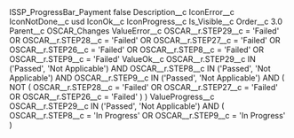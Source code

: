 <?xml version="1.0" encoding="UTF-8"?>
<CustomMetadata xmlns="http://soap.sforce.com/2006/04/metadata" xmlns:xsi="http://www.w3.org/2001/XMLSchema-instance" xmlns:xsd="http://www.w3.org/2001/XMLSchema">
    <label>ISSP_ProgressBar_Payment</label>
    <protected>false</protected>
    <values>
        <field>Description__c</field>
        <value xsi:nil="true"/>
    </values>
    <values>
        <field>IconError__c</field>
        <value xsi:nil="true"/>
    </values>
    <values>
        <field>IconNotDone__c</field>
        <value xsi:type="xsd:string">usd</value>
    </values>
    <values>
        <field>IconOk__c</field>
        <value xsi:nil="true"/>
    </values>
    <values>
        <field>IconProgress__c</field>
        <value xsi:nil="true"/>
    </values>
    <values>
        <field>Is_Visible__c</field>
        <value xsi:nil="true"/>
    </values>
    <values>
        <field>Order__c</field>
        <value xsi:type="xsd:double">3.0</value>
    </values>
    <values>
        <field>Parent__c</field>
        <value xsi:type="xsd:string">OSCAR_Changes</value>
    </values>
    <values>
        <field>ValueError__c</field>
        <value xsi:type="xsd:string">OSCAR__r.STEP29__c = &apos;Failed&apos;
OR
OSCAR__r.STEP28__c = &apos;Failed&apos;
OR
OSCAR__r.STEP27__c = &apos;Failed&apos;
OR
OSCAR__r.STEP26__c = &apos;Failed&apos;
OR
OSCAR__r.STEP8__c = &apos;Failed&apos;
OR
OSCAR__r.STEP9__c = &apos;Failed&apos;</value>
    </values>
    <values>
        <field>ValueOk__c</field>
        <value xsi:type="xsd:string">OSCAR__r.STEP29__c IN (&apos;Passed&apos;, &apos;Not Applicable&apos;)
AND
OSCAR__r.STEP8__c IN (&apos;Passed&apos;, &apos;Not Applicable&apos;)
AND
OSCAR__r.STEP9__c IN (&apos;Passed&apos;, &apos;Not Applicable&apos;)
AND
(
	NOT
	(
		OSCAR__r.STEP28__c = &apos;Failed&apos;
		OR
		OSCAR__r.STEP27__c = &apos;Failed&apos;
		OR
		OSCAR__r.STEP26__c = &apos;Failed&apos;
	)
)</value>
    </values>
    <values>
        <field>ValueProgress__c</field>
        <value xsi:type="xsd:string">OSCAR__r.STEP29__c IN (&apos;Passed&apos;, &apos;Not Applicable&apos;)
AND
(
	OSCAR__r.STEP8__c = &apos;In Progress&apos;
	OR
	OSCAR__r.STEP9__c = &apos;In Progress&apos;
)</value>
    </values>
</CustomMetadata>

